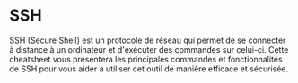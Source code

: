<!-- meta
---------------------------------------------------------------------------------------
Auteur  == Loxcy
Version == 0.1
Date    == 2020/02/02
Type    == Cheatsheet
Tags    == SSH
Preview == ssh
Résumé  == Cheatsheet des commandes et outils de SSH
---------------------------------------------------------------------------------------
endmeta -->

SSH
===

SSH (Secure Shell) est un protocole de réseau qui permet de se connecter à distance à un ordinateur et d'exécuter des commandes sur celui-ci. Cette cheatsheet vous présentera les principales commandes et fonctionnalités de SSH pour vous aider à utiliser cet outil de manière efficace et sécurisée.